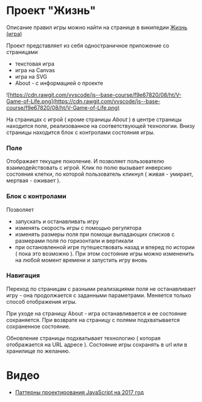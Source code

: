 # Проект "Жизнь"

Описание правил игры можно найти на странице в википедии [Жизнь (игра)](https://ru.wikipedia.org/wiki/%D0%96%D0%B8%D0%B7%D0%BD%D1%8C_(%D0%B8%D0%B3%D1%80%D0%B0))


Проект представляет из себя одностраничное приложение со страницами
 - текстовая игра
 - игра на Canvas
 - игра на SVG
 - About - с информацией о проекте

![https://cdn.rawgit.com/vvscode/js--base-course/f9e67820/08/ht/V-Game-of-Life.png](https://cdn.rawgit.com/vvscode/js--base-course/f9e67820/08/ht/V-Game-of-Life.png)

На страницах с игрой ( кроме страницы *About* ) в центре страницы находится поле, реализованное на соответствующей технологии. Внизу страницы находится блок с контролами состояния игры.

### Поле

Отображает текущее поколение. И позволяет пользователю взаимодействовать с игрой. Клик по полю вызывает инверсию состояния клетки, по которой пользователь кликнул ( живая - умирает, мертвая - оживает ).

### Блок с контролами

Позволяет
- запускать и останавливать игру
- изменять скорость игры с помощью регулятора
- изменять размеры поля при помощи выпадающих списков с размерами поля по горизонтали и вертикали
- при остановленной игре путешествовать назад и вперед по истории ( пока это возможно ). При этом состояние игры можно измененить на любой момент времени и запустить игру вновь

### Навигация

Переход по страницам с разными реализациями поля не останавливает игру - она продолжается с заданными параметрами. Меняется только способ отображения игры.

При уходе на страницу About - игра останавливается и ее состояние сохраняется. При возврате на страницу с полями подхватывается сохраненное состояние.

Обновление страницы подхватывает технологию ( которая отображается на URL адресе ). Состояние игры сохранять в url или в хранилище по желанию.

# Видео

 - [Паттерны проектирования JavaScript на 2017 год](https://www.youtube.com/watch?v=GjtfXIaQq7g)
